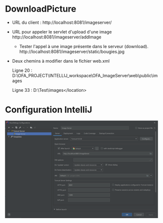 # DownloadPicture

* URL du client :
    http://localhost:8081/imageserver/

* URL pour appeler le servlet d'upload d'une image
  http://localhost:8081/imageserver/addImage

  * Tester l'appel à une image présente dans le serveur (download).
  http://localhost:8081/imageserver/static/bougies.jpg

* Deux chemins à modifier dans le fichier web.xml

  Ligne 20 :
    <param-value>D:\OFA_PROJECT\INTELLIJ_workspace\OFA_ImageServer\web\public\images</param-value>

  Ligne 33 :
    <location>D:\Test\images\</location>

# Configuration IntelliJ
![Edit configurations Image Server](.\documentation\screenshots\Config_Image_Server.png)
